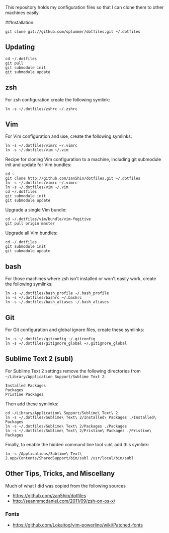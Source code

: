 This repository holds my configuration files so that I can clone them to other machines
easily.

##Installation:

    git clone git://github.com/splummer/dotfiles.git ~/.dotfiles
	
## Updating

    cd ~/.dotfiles
    git pull
    git submodule init
    git submodule update
    

## zsh
For zsh configuration create the following symlink:

	ln -s ~/.dotfiles/zshrc ~/.zshrc
			
## Vim
For Vim configuration and use, create the following symlinks:

    ln -s ~/.dotfiles/vimrc ~/.vimrc
    ln -s ~/.dotfiles/vim ~/.vim

Recipe for cloning Vim configuration to a machine, including git submodule init and update for
Vim bundles:

    cd ~
    git clone http://github.com/zan5hin/dotfiles.git ~/.dotfiles
    ln -s ~/.dotfiles/vimrc ~/.vimrc
    ln -s ~/.dotfiles/vim ~/.vim
    cd ~/.dotfiles
    git submodule init
    git submodule update

Upgrade a single Vim bundle:

    cd ~/.dotfiles/vim/bundle/vim-fugitive
    git pull origin master

Upgrade all Vim bundles:

    cd ~/.dotfiles
    git submodule init
    git submodule update

## bash
For those machines where zsh isn't installed or won't easily work, create the
following symlinks:

    ln -s ~/.dotfiles/bash_profile ~/.bash_profile
    ln -s ~/.dotfiles/bashrc ~/.bashrc
    ln -s ~/.dotfiles/bash_aliases ~/.bash_aliases

## Git
For Git configuration and global ignore files, create these symlinks:

    ln -s ~/.dotfiles/gitconfig ~/.gitconfig
    ln -s ~/.dotfiles/gitignore_global ~/.gitignore_global


## Sublime Text 2 (subl)
For Sublime Text 2 settings remove the following directories from 
`~/Library/Application Support/Sublime Text 2`:

    Installed Packages
    Packages
    Pristine Packages

Then add these symlinks:

    cd ~/Library/Application\ Support/Sublime\ Text\ 2
    ln -s ~/.dotfiles/Sublime\ Text\ 2/Installed\ Packages ./Installed\ Packages
    ln -s ~/.dotfiles/Sublime\ Text\ 2/Packages ./Packages
    ln -s ~/.dotfiles/Sublime\ Text\ 2/Pristine\ Packages ./Pristine\ Packages

Finally, to enable the hidden command line tool `subl` add this symlink:

    ln -s /Applications/Sublime\ Text\ 2.app/Contents/SharedSupport/bin/subl /usr/local/bin/subl

## Other Tips, Tricks, and Miscellany

Much of what I did was copied from the following sources

  * https://github.com/zan5hin/dotfiles
  * http://seanmmcdaniel.com/2011/09/zsh-on-os-x/

### Fonts

  * https://github.com/Lokaltog/vim-powerline/wiki/Patched-fonts
